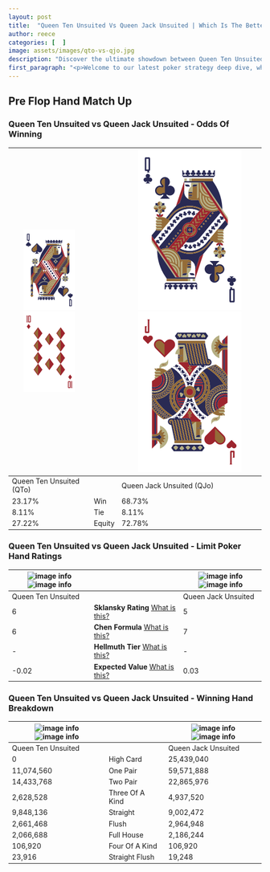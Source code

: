 ```yaml
---
layout: post
title:  "Queen Ten Unsuited Vs Queen Jack Unsuited | Which Is The Better Hand In Poker? A Complete Guide"
author: reece
categories: [  ]
image: assets/images/qto-vs-qjo.jpg
description: "Discover the ultimate showdown between Queen Ten Unsuited and Queen Jack Unsuited in poker! Uncover the odds, strategies, and scenarios where one hand triumphs over the other. Get ready to up your poker game with this thrilling analysis."
first_paragraph: "<p>Welcome to our latest poker strategy deep dive, where we're pitting two distinct hands against each other in a high-stakes showdown: Queen Ten Unsuited vs Queen Jack Unsuited.</p><p>In the dynamic world of poker, every decision counts, and knowing which hand holds the upper hand is key to your success at the table.</p><p>In this article, we'll dissect these two hands, explore the scenarios where one dominates the other, and equip you with the knowledge to make strategic choices that can tip the odds in your favor.</p><p>Get ready to unravel the intriguing dynamics of these poker hands and elevate your game to new heights.</p>"
---
```




[comment]: # (sp0)

## Pre Flop Hand Match Up

<div class="table hand-ratings" markdown="1"> 



### Queen Ten Unsuited vs Queen Jack Unsuited - Odds Of Winning


    
| ![image info](assets/images/hand1/Q.png) ![image info](assets/images/hand1/to.png) |  | ![image info](assets/images/hand2/Q.png) ![image info](assets/images/hand2/jo.png) |
| -------- | -------- | -------- |
| Queen Ten Unsuited (QTo) |  | Queen Jack Unsuited (QJo) |
| 23.17% | Win | 68.73% |
| 8.11% | Tie | 8.11% |
| 27.22% | Equity | 72.78% |




[comment]: # (sp1)



### Queen Ten Unsuited vs Queen Jack Unsuited - Limit Poker Hand Ratings


    
| ![image info](https://www.riverpairs.com/assets/images/hand1/Q.png) ![image info](https://www.riverpairs.com/assets/images/hand1/to.png) |  | ![image info](https://www.riverpairs.com/assets/images/hand2/Q.png) ![image info](https://www.riverpairs.com/assets/images/hand2/jo.png) |
| -------- | -------- | -------- |
| Queen Ten Unsuited |  | Queen Jack Unsuited |
| 6 | **Sklansky Rating** [What is this?](/sklansky-rating-explained) | 5 |
| 6 | **Chen Formula** [What is this?](/chen-formula-explained) | 7 |
| - | **Hellmuth Tier** [What is this?](/Hellmuth-tier-explained) | - |
| -0.02 | **Expected Value** [What is this?](/expected-value-explained) | 0.03 |




[comment]: # (sp2)



### Queen Ten Unsuited vs Queen Jack Unsuited - Winning Hand Breakdown


    
| ![image info](https://www.riverpairs.com/assets/images/hand1/Q.png) ![image info](https://www.riverpairs.com/assets/images/hand1/to.png) |  | ![image info](https://www.riverpairs.com/assets/images/hand2/Q.png) ![image info](https://www.riverpairs.com/assets/images/hand2/jo.png) |
| -------- | -------- | -------- |
| Queen Ten Unsuited |  | Queen Jack Unsuited |
| 0 | High Card | 25,439,040 |
| 11,074,560 | One Pair | 59,571,888 |
| 14,433,768 | Two Pair | 22,865,976 |
| 2,628,528 | Three Of A Kind | 4,937,520 |
| 9,848,136 | Straight | 9,002,472 |
| 2,661,468 | Flush | 2,964,948 |
| 2,066,688 | Full House | 2,186,244 |
| 106,920 | Four Of A Kind | 106,920 |
| 23,916 | Straight Flush | 19,248 |




[comment]: # (sp3)



</div>

[comment]: # (sp4)



[comment]: # (sp5)

